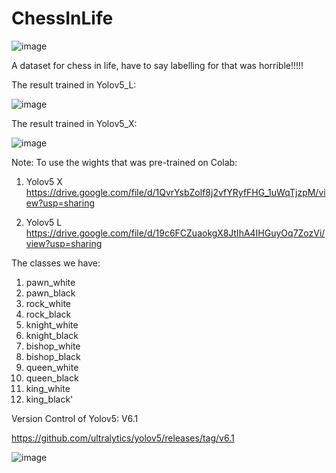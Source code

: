 # ChessInLife
![image](https://user-images.githubusercontent.com/49177682/198817404-5dc055ce-602f-49b9-8a28-bdc073a2ac62.png)

A dataset for chess in life, have to say labelling for that was horrible!!!!!

The result trained in Yolov5_L: 

![image](https://user-images.githubusercontent.com/49177682/198817187-ef675866-4d4b-4e3f-9e9d-64b1daf747b0.png)

The result trained in Yolov5_X: 

![image](https://user-images.githubusercontent.com/49177682/198817206-04bfd651-3231-4502-956e-a85f103bf8ad.png)


Note: 
To use the wights that was pre-trained on Colab:
1. Yolov5 X    
https://drive.google.com/file/d/1QvrYsbZolf8j2vfYRyfFHG_1uWqTjzpM/view?usp=sharing

2. Yolov5 L  
https://drive.google.com/file/d/19c6FCZuaokgX8JtIhA4IHGuyOq7ZozVi/view?usp=sharing

The classes we have: 
1. pawn_white
2. pawn_black
3. rock_white
4. rock_black
5. knight_white
6. knight_black
7. bishop_white
8. bishop_black
9. queen_white
10. queen_black
11. king_white
12. king_black'

Version Control of Yolov5: V6.1 

https://github.com/ultralytics/yolov5/releases/tag/v6.1


![image](https://user-images.githubusercontent.com/49177682/198817381-b6df7ecd-29af-4a5d-9a41-e684544c38c0.png)
